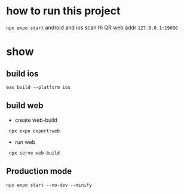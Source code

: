 # how to run this project
`npx expo start`
android and ios scan th QR
web addr
`127.0.0.1:19006`
# show
## build ios
```shell
eas build --platform ios
```
## build web
* create web-build
```shell
 npx expo export:web
 ```
*  run web
 ```shell
  npx serve web-build
```
## Production mode 
```
npx expo start --no-dev --minify